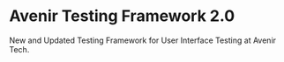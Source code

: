 # Avenir Testing Framework 2.0
New and Updated Testing Framework for User Interface Testing at Avenir Tech.
